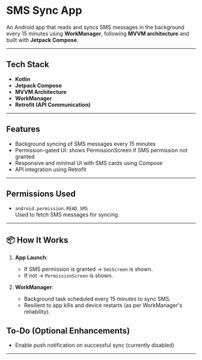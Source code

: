 # SMS Sync App

An Android app that reads and syncs SMS messages in the background every 15 minutes using **WorkManager**, following **MVVM architecture** and built with **Jetpack Compose**.

---

## Tech Stack

- **Kotlin**
- **Jetpack Compose**
- **MVVM Architecture**
- **WorkManager**
- **Retrofit (API Communication)**

---

## Features

- Background syncing of SMS messages every 15 minutes
- Permission-gated UI: shows PermissionScreen if SMS permission not granted
- Responsive and minimal UI with SMS cards using Compose
- API integration using Retrofit
---

## Permissions Used

- `android.permission.READ_SMS`  
  Used to fetch SMS messages for syncing.
---

## 📦 How It Works

1. **App Launch**:
    - If SMS permission is granted → `SmsScreen` is shown.
    - If not → `PermissionScreen` is shown.

2. **WorkManager**:
    - Background task scheduled every 15 minutes to sync SMS.
    - Resilient to app kills and device restarts (as per WorkManager's reliability).

## To-Do (Optional Enhancements)

- Enable push notification on successful sync (currently disabled)

---